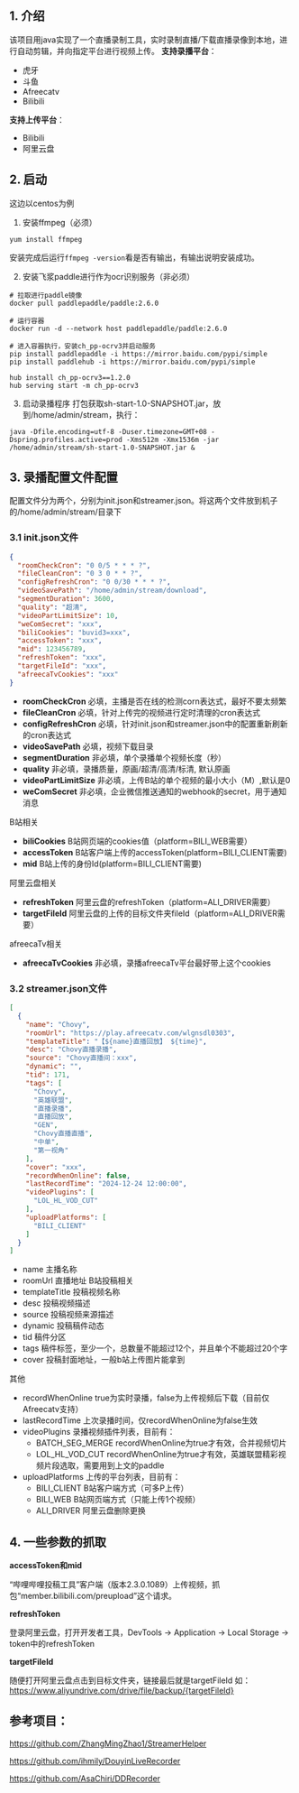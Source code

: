 ## 1. 介绍

该项目用java实现了一个直播录制工具，实时录制直播/下载直播录像到本地，进行自动剪辑，并向指定平台进行视频上传。
**支持录播平台**：

- 虎牙
- 斗鱼
- Afreecatv
- Bilibili

**支持上传平台**：

- Bilibili
- 阿里云盘

## 2. 启动

这边以centos为例

1. 安装ffmpeg（必须）

```shell
yum install ffmpeg
```

安装完成后运行`ffmpeg -version`看是否有输出，有输出说明安装成功。

2. 安装飞浆paddle进行作为ocr识别服务（非必须）

```shell
# 拉取进行paddle镜像
docker pull paddlepaddle/paddle:2.6.0

# 运行容器
docker run -d --network host paddlepaddle/paddle:2.6.0

# 进入容器执行，安装ch_pp-ocrv3并启动服务
pip install paddlepaddle -i https://mirror.baidu.com/pypi/simple
pip install paddlehub -i https://mirror.baidu.com/pypi/simple

hub install ch_pp-ocrv3==1.2.0
hub serving start -m ch_pp-ocrv3
```

3. 启动录播程序
   打包获取sh-start-1.0-SNAPSHOT.jar，放到/home/admin/stream，执行：

```shell
java -Dfile.encoding=utf-8 -Duser.timezone=GMT+08 -Dspring.profiles.active=prod -Xms512m -Xmx1536m -jar /home/admin/stream/sh-start-1.0-SNAPSHOT.jar &
```

## 3. 录播配置文件配置

配置文件分为两个，分别为init.json和streamer.json。将这两个文件放到机子的/home/admin/stream/目录下

### 3.1 init.json文件

```json
{
  "roomCheckCron": "0 0/5 * * * ?",
  "fileCleanCron": "0 3 0 * * ?",
  "configRefreshCron": "0 0/30 * * * ?",
  "videoSavePath": "/home/admin/stream/download",
  "segmentDuration": 3600,
  "quality": "超清",
  "videoPartLimitSize": 10,
  "weComSecret": "xxx",
  "biliCookies": "buvid3=xxx",
  "accessToken": "xxx",
  "mid": 123456789,
  "refreshToken": "xxx",
  "targetFileId": "xxx",
  "afreecaTvCookies": "xxx"
}

```

- **roomCheckCron**     必填，主播是否在线的检测corn表达式，最好不要太频繁
- **fileCleanCron**     必填，针对上传完的视频进行定时清理的cron表达式
- **configRefreshCron** 必填，针对init.json和streamer.json中的配置重新刷新的cron表达式
- **videoSavePath**     必填，视频下载目录
- **segmentDuration**   非必填，单个录播单个视频长度（秒）
- **quality**           非必填，录播质量，原画/超清/高清/标清, 默认原画
- **videoPartLimitSize** 非必填，上传B站的单个视频的最小大小（M）,默认是0
- **weComSecret**       非必填，企业微信推送通知的webhook的secret，用于通知消息

B站相关

- **biliCookies**      B站网页端的cookies值（platform=BILI_WEB需要）
- **accessToken**      B站客户端上传的accessToken(platform=BILI_CLIENT需要)
- **mid**              B站上传的身份Id(platform=BILI_CLIENT需要)

阿里云盘相关

- **refreshToken**     阿里云盘的refreshToken（platform=ALI_DRIVER需要）
- **targetFileId**     阿里云盘的上传的目标文件夹fileId（platform=ALI_DRIVER需要）

afreecaTv相关

- **afreecaTvCookies**  非必填，录播afreecaTv平台最好带上这个cookies

### 3.2 streamer.json文件

```json
[
  {
    "name": "Chovy",
    "roomUrl": "https://play.afreecatv.com/wlgnsdl0303",
    "templateTitle": "【${name}直播回放】 ${time}",
    "desc": "Chovy直播录播",
    "source": "Chovy直播间：xxx",
    "dynamic": "",
    "tid": 171,
    "tags": [
      "Chovy",
      "英雄联盟",
      "直播录播",
      "直播回放",
      "GEN",
      "Chovy直播直播",
      "中单",
      "第一视角"
    ],
    "cover": "xxx",
    "recordWhenOnline": false,
    "lastRecordTime": "2024-12-24 12:00:00",
    "videoPlugins": [
      "LOL_HL_VOD_CUT"
    ],
    "uploadPlatforms": [
      "BILI_CLIENT"
    ]
  }
]
```

- name 主播名称
- roomUrl 直播地址
  B站投稿相关
- templateTitle 投稿视频名称
- desc 投稿视频描述
- source 投稿视频来源描述
- dynamic 投稿稿件动态
- tid 稿件分区
- tags 稿件标签，至少一个，总数量不能超过12个，并且单个不能超过20个字
- cover 投稿封面地址，一般b站上传图片能拿到

其他

- recordWhenOnline true为实时录播，false为上传视频后下载（目前仅Afreecatv支持）
- lastRecordTime 上次录播时间，仅recordWhenOnline为false生效
- videoPlugins 录播视频插件列表，目前有：
    - BATCH_SEG_MERGE recordWhenOnline为true才有效，合并视频切片
    - LOL_HL_VOD_CUT recordWhenOnline为true才有效，英雄联盟精彩视频片段选取，需要用到上文的paddle
- uploadPlatforms 上传的平台列表，目前有：
    - BILI_CLIENT B站客户端方式（可多P上传）
    - BILI_WEB B站网页端方式（只能上传1个视频）
    - ALI_DRIVER 阿里云盘删除更换

## 4. 一些参数的抓取

**accessToken和mid**

“哔哩哔哩投稿工具”客户端（版本2.3.0.1089）上传视频，抓包“member.bilibili.com/preupload”这个请求。

**refreshToken**

登录阿里云盘，打开开发者工具，DevTools -> Application -> Local Storage -> token中的refreshToken

**targetFileId**

随便打开阿里云盘点击到目标文件夹，链接最后就是targetFileId
如：https://www.aliyundrive.com/drive/file/backup/{targetFileId}

## 参考项目：
https://github.com/ZhangMingZhao1/StreamerHelper

https://github.com/ihmily/DouyinLiveRecorder

https://github.com/AsaChiri/DDRecorder